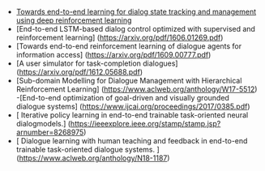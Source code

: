 - [Towards end-to-end learning for dialog state tracking and management using deep reinforcement learning](https://www.aclweb.org/anthology/W16-3601)
- [End-to-end LSTM-based dialog control optimized with supervised and reinforcement learning]
(https://arxiv.org/pdf/1606.01269.pdf)
- [Towards end-to-end reinforcement learning of dialogue agents for information access]
(https://arxiv.org/pdf/1609.00777.pdf)
- [A user simulator for task-completion dialogues]
(https://arxiv.org/pdf/1612.05688.pdf)
 - [Sub-domain Modelling for Dialogue Management with Hierarchical Reinforcement Learning]
 (https://www.aclweb.org/anthology/W17-5512)
  -[End-to-end optimization of goal-driven and visually grounded dialogue systems]
(https://www.ijcai.org/proceedings/2017/0385.pdf)
- [ Iterative policy learning in end-to-end trainable task-oriented neural dialogmodels.]
(https://ieeexplore.ieee.org/stamp/stamp.jsp?arnumber=8268975)
- [ Dialogue learning with human teaching and feedback in end-to-end trainable task-oriented dialogue systems. ]
(https://www.aclweb.org/anthology/N18-1187)
